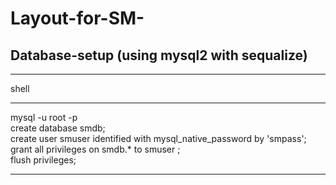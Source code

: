 # Layout-for-SM-

## Database-setup (using mysql2 with sequalize)

**********
shell
********

mysql -u root -p  
create database smdb;  
create user smuser identified with mysql_native_password by 'smpass';  
grant all privileges on smdb.* to smuser ;   
flush privileges;  
 
*******

